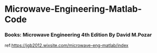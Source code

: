 # Microwave-Engineering-Matlab-Code
### Books: Microwave Engineering 4th Edition By David M.Pozar
ref:https://jgb2012.wixsite.com/microwave-eng-matlab/index
